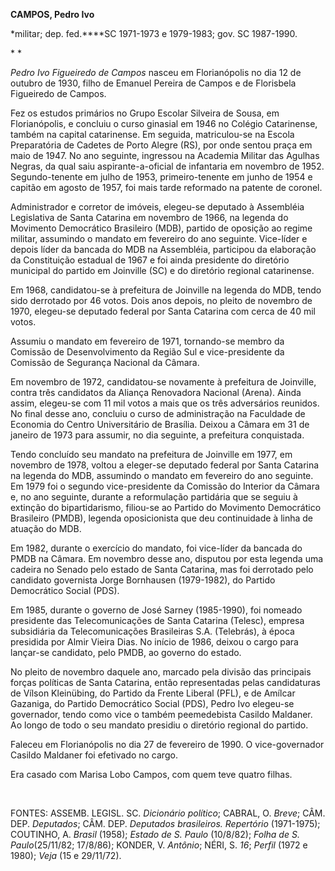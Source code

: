 **CAMPOS, Pedro Ivo**

\*militar; dep. fed.****SC 1971-1973 e 1979-1983; gov. SC 1987-1990.

* *

*Pedro Ivo Figueiredo de Campos* nasceu em Florianópolis no dia 12 de
outubro de 1930, filho de Emanuel Pereira de Campos e de Florisbela
Figueiredo de Campos.

Fez os estudos primários no Grupo Escolar Silveira de Sousa, em
Florianópolis, e concluiu o curso ginasial em 1946 no Colégio
Catarinense, também na capital catarinense. Em seguida, matriculou-se na
Escola Preparatória de Cadetes de Porto Alegre (RS), por onde sentou
praça em maio de 1947. No ano seguinte, ingressou na Academia Militar
das Agulhas Negras, da qual saiu aspirante-a-oficial de infantaria em
novembro de 1952. Segundo-tenente em julho de 1953, primeiro-tenente em
junho de 1954 e capitão em agosto de 1957, foi mais tarde reformado na
patente de coronel.

Administrador e corretor de imóveis, elegeu-se deputado à Assembléia
Legislativa de Santa Catarina em novembro de 1966, na legenda do
Movimento Democrático Brasileiro (MDB), partido de oposição ao regime
militar, assumindo o mandato em fevereiro do ano seguinte. Vice-líder e
depois líder da bancada do MDB na Assembléia, participou da elaboração
da Constituição estadual de 1967 e foi ainda presidente do diretório
municipal do partido em Joinville (SC) e do diretório regional
catarinense.

Em 1968, candidatou-se à prefeitura de Joinville na legenda do MDB,
tendo sido derrotado por 46 votos. Dois anos depois, no pleito de
novembro de 1970, elegeu-se deputado federal por Santa Catarina com
cerca de 40 mil votos.

Assumiu o mandato em fevereiro de 1971, tornando-se membro da Comissão
de Desenvolvimento da Região Sul e vice-presidente da Comissão de
Segurança Nacional da Câmara.

Em novembro de 1972, candidatou-se novamente à prefeitura de Joinville,
contra três candidatos da Aliança Renovadora Nacional (Arena). Ainda
assim, elegeu-se com 11 mil votos a mais que os três adversários
reunidos. No final desse ano, concluiu o curso de administração na
Faculdade de Economia do Centro Universitário de Brasília. Deixou a
Câmara em 31 de janeiro de 1973 para assumir, no dia seguinte, a
prefeitura conquistada.

Tendo concluído seu mandato na prefeitura de Joinville em 1977, em
novembro de 1978, voltou a eleger-se deputado federal por Santa Catarina
na legenda do MDB, assumindo o mandato em fevereiro do ano seguinte. Em
1979 foi o segundo vice-presidente da Comissão do Interior da Câmara e,
no ano seguinte, durante a reformulação partidária que se seguiu à
extinção do bipartidarismo, filiou-se ao Partido do Movimento
Democrático Brasileiro (PMDB), legenda oposicionista que deu
continuidade à linha de atuação do MDB.

Em 1982, durante o exercício do mandato, foi vice-líder da bancada do
PMDB na Câmara. Em novembro desse ano, disputou por esta legenda uma
cadeira no Senado pelo estado de Santa Catarina, mas foi derrotado pelo
candidato governista Jorge Bornhausen (1979-1982), do Partido
Democrático Social (PDS).

Em 1985, durante o governo de José Sarney (1985-1990), foi nomeado
presidente das Telecomunicações de Santa Catarina (Telesc), empresa
subsidiária da Telecomunicações Brasileiras S.A. (Telebrás), à época
presidida por Almir Vieira Dias. No início de 1986, deixou o cargo para
lançar-se candidato, pelo PMDB, ao governo do estado.

No pleito de novembro daquele ano, marcado pela divisão das principais
forças políticas de Santa Catarina, então representadas pelas
candidaturas de Vílson Kleinübing, do Partido da Frente Liberal (PFL), e
de Amílcar Gazaniga, do Partido Democrático Social (PDS), Pedro Ivo
elegeu-se governador, tendo como vice o também peemedebista Casildo
Maldaner. Ao longo de todo o seu mandato presidiu o diretório regional
do partido.

Faleceu em Florianópolis no dia 27 de fevereiro de 1990. O
vice-governador Casildo Maldaner foi efetivado no cargo.

Era casado com Marisa Lobo Campos, com quem teve quatro filhas.

 

FONTES: ASSEMB. LEGISL. SC. *Dicionário político*; CABRAL, O. *Breve*;
CÂM. DEP. *Deputados*; CÂM. DEP. *Deputados brasileiros. Repertório*
(1971-1975); COUTINHO, A. *Brasil* (1958); *Estado de S. Paulo*
(10/8/82); *Folha de S. Paulo*(25/11/82; 17/8/86); KONDER, V. *Antônio*;
NÉRI, S. *16*; *Perfil* (1972 e 1980); *Veja* (15 e 29/11/72).

 
